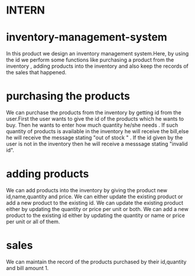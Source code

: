 # INTERN
# inventory-management-system
In this product we design an inventory management system.Here, by using the id we perform some functions like purchasing a product from the inventory , adding products into the inventory and also keep the records of the sales that happened.
# purchasing the products
We can purchase the products from the inventory by getting id from the user.First the user wants to give the id of the products which he wants to buy.
Then he wants to enter how much quantity he/she needs .
If such quantity of products is available in the inventory he will receive the bill,else he will receive the message stating "out of stock " .
If the id given by the user is not in the inventory then he will receive a messsage stating "invalid id".
# adding products 
We can add products into the inventory by giving the product new id,name,quantity and price.
We can either update the existing product or add a new product to the existing id.
We can update the existing product either by updating the quantity or price per unit or both.
We can add a new product to the existing id either by updating the quantity or name or price per unit or all of them.
# sales 
We can maintain the record of the products purchased by their id,quantity and bill amount 1.
